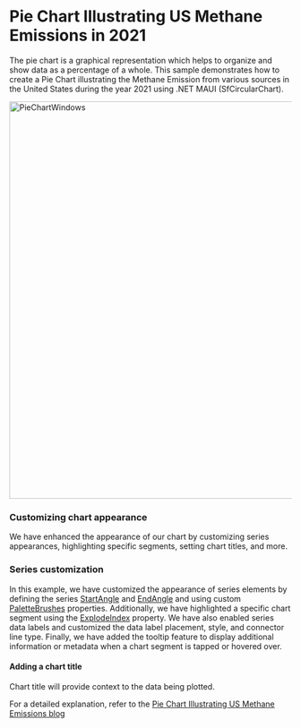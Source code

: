 # Pie Chart Illustrating US Methane Emissions in 2021
The pie chart is a graphical representation which helps to organize and show data as a percentage of a whole. This sample demonstrates how to create a Pie Chart illustrating the Methane Emission from various sources in the United States during the year 2021 using .NET MAUI (SfCircularChart).

<img width="710" alt="PieChartWindows" src="https://github.com/SyncfusionExamples/Creating-a-Pie-Chart-to-demonstrate-the-Share-of-Victims-by-Hate-Crime-Bias-Types/assets/105496706/0abb3459-826e-4423-8d95-e12d60ad65bd">

### Customizing chart appearance
We have enhanced the appearance of our chart by customizing series appearances, highlighting specific segments, setting chart titles, and more.

### Series customization
In this example, we have customized the appearance of series elements by defining the series [StartAngle](https://help.syncfusion.com/cr/maui/Syncfusion.Maui.Charts.CircularSeries.html?tabs=tabid-5%2Ctabid-1%2Ctabid-3#Syncfusion_Maui_Charts_CircularSeries_StartAngle) and [EndAngle](https://help.syncfusion.com/cr/maui/Syncfusion.Maui.Charts.CircularSeries.html#Syncfusion_Maui_Charts_CircularSeries_EndAngle) and using custom [PaletteBrushes](https://help.syncfusion.com/cr/maui/Syncfusion.Maui.Charts.ChartSeries.html#Syncfusion_Maui_Charts_ChartSeries_PaletteBrushes) properties. Additionally, we have highlighted a specific chart segment using the [ExplodeIndex](https://help.syncfusion.com/cr/maui/Syncfusion.Maui.Charts.PieSeries.html#Syncfusion_Maui_Charts_PieSeries_ExplodeIndex) property. We have also enabled series data labels and customized the data label placement, style, and connector line type. Finally, we have added the tooltip feature to display additional information or metadata when a chart segment is tapped or hovered over.

#### Adding a chart title
Chart title will provide context to the data being plotted.

For a detailed explanation, refer to the [Pie Chart Illustrating US Methane Emissions blog](https://www.syncfusion.com/blogs/post/dotnet-maui-pie-chart-visualize-us-methane-emissions.aspx)
